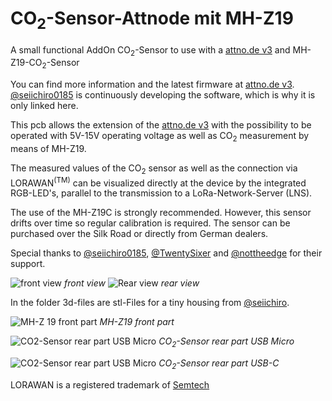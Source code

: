 # CO<sub>2</sub>-Sensor-Attnode mit MH-Z19
A small functional AddOn CO<sub>2</sub>-Sensor to use with a [attno.de v3](https://attno.de) and MH-Z19-CO<sub>2</sub>-Sensor

You can find more information and the latest firmware at [attno.de v3](https://attno.de). [@seiichiro0185](https://twitter.com/seiichiro0185?s=20) is continuously developing the software, which is why it is only linked here.

This pcb allows the extension of the [attno.de v3](https://attno.de) with the possibility to be operated with 5V-15V operating voltage as well as CO<sub>2</sub> measurement by means of MH-Z19.

The measured values of the CO<sub>2</sub> sensor as well as the connection via LORAWAN<sup>(TM)</sup> can be visualized directly at the device by the integrated RGB-LED's, parallel to the transmission to a LoRa-Network-Server (LNS).

The use of the MH-Z19C is strongly recommended. However, this sensor drifts over time so regular calibration is required.
The sensor can be purchased over the Silk Road or directly from German dealers.

Special thanks to [@seiichiro0185](https://twitter.com/seiichiro0185?s=20), [@TwentySixer](https://twitter.com/Twenty_Sixer?s=20) and [@nottheedge](https://twitter.com/nottheedge?s=20) for their support.

![front view](https://github.com/theArcher73/attnode_addon_mh-z19/blob/main/kicad-project/img/board_front.png) *front view* ![Rear view](https://github.com/theArcher73/attnode_addon_mh-z19/blob/main/kicad-project/img/board_rear.png) *rear view*

In the folder 3d-files are stl-Files for a tiny housing from [@seiichiro](https://twitter.com/seiichiro0185).

![MH-Z 19 front part](https://github.com/theArcher73/attnode_addon_mh-z19/blob/main/3d-files/attnode-mhz19c-front.png) *MH-Z19 front part*

![CO<sub>2</sub>-Sensor rear part USB Micro](https://github.com/theArcher73/attnode_addon_mh-z19/blob/main/3d-files/attnode-co2-back.png) *CO<sub>2</sub>-Sensor rear part USB Micro*

![CO<sub>2</sub>-Sensor rear part USB Micro](https://github.com/theArcher73/attnode_addon_mh-z19/blob/main/3d-files/attnode-co2-back-usbc.png) *CO<sub>2</sub>-Sensor rear part USB-C*

LORAWAN is a registered trademark of [Semtech](https://www.semtech.com/)
